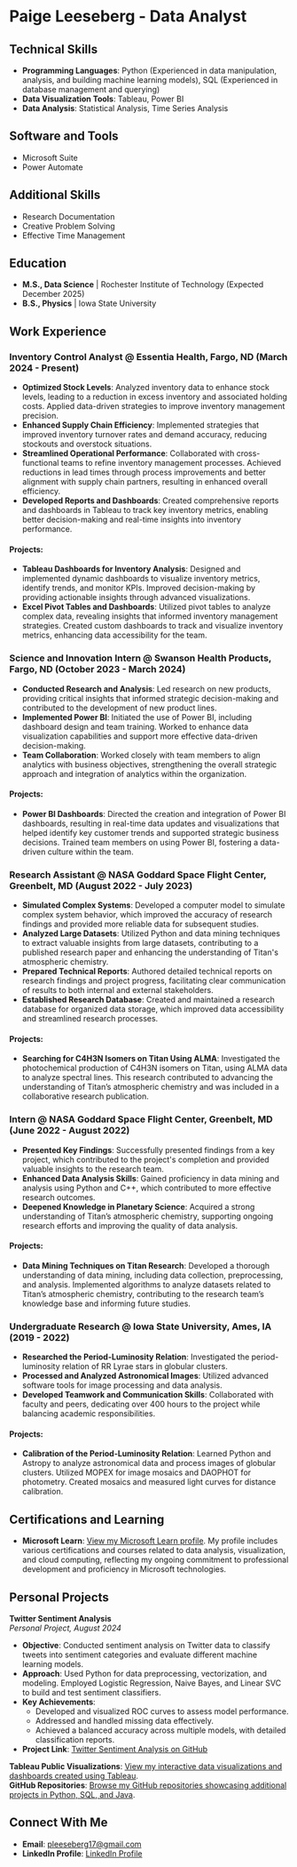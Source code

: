 # Paige Leeseberg - Data Analyst

## Technical Skills
- **Programming Languages**: Python (Experienced in data manipulation, analysis, and building machine learning models), SQL (Experienced in database management and querying)
- **Data Visualization Tools**: Tableau, Power BI
- **Data Analysis**: Statistical Analysis, Time Series Analysis

## Software and Tools
- Microsoft Suite
- Power Automate

## Additional Skills
- Research Documentation
- Creative Problem Solving
- Effective Time Management

## Education
- **M.S., Data Science** | Rochester Institute of Technology (Expected December 2025)
- **B.S., Physics** | Iowa State University

## Work Experience

### Inventory Control Analyst @ Essentia Health, Fargo, ND (March 2024 - Present)
- **Optimized Stock Levels**: Analyzed inventory data to enhance stock levels, leading to a reduction in excess inventory and associated holding costs. Applied data-driven strategies to improve inventory management precision.
- **Enhanced Supply Chain Efficiency**: Implemented strategies that improved inventory turnover rates and demand accuracy, reducing stockouts and overstock situations.
- **Streamlined Operational Performance**: Collaborated with cross-functional teams to refine inventory management processes. Achieved reductions in lead times through process improvements and better alignment with supply chain partners, resulting in enhanced overall efficiency.
- **Developed Reports and Dashboards**: Created comprehensive reports and dashboards in Tableau to track key inventory metrics, enabling better decision-making and real-time insights into inventory performance.

#### Projects:
- **Tableau Dashboards for Inventory Analysis**: Designed and implemented dynamic dashboards to visualize inventory metrics, identify trends, and monitor KPIs. Improved decision-making by providing actionable insights through advanced visualizations.
- **Excel Pivot Tables and Dashboards**: Utilized pivot tables to analyze complex data, revealing insights that informed inventory management strategies. Created custom dashboards to track and visualize inventory metrics, enhancing data accessibility for the team.

### Science and Innovation Intern @ Swanson Health Products, Fargo, ND (October 2023 - March 2024)
- **Conducted Research and Analysis**: Led research on new products, providing critical insights that informed strategic decision-making and contributed to the development of new product lines.
- **Implemented Power BI**: Initiated the use of Power BI, including dashboard design and team training. Worked to enhance data visualization capabilities and support more effective data-driven decision-making.
- **Team Collaboration**: Worked closely with team members to align analytics with business objectives, strengthening the overall strategic approach and integration of analytics within the organization.

#### Projects:
- **Power BI Dashboards**: Directed the creation and integration of Power BI dashboards, resulting in real-time data updates and visualizations that helped identify key customer trends and supported strategic business decisions. Trained team members on using Power BI, fostering a data-driven culture within the team.

### Research Assistant @ NASA Goddard Space Flight Center, Greenbelt, MD (August 2022 - July 2023)
- **Simulated Complex Systems**: Developed a computer model to simulate complex system behavior, which improved the accuracy of research findings and provided more reliable data for subsequent studies.
- **Analyzed Large Datasets**: Utilized Python and data mining techniques to extract valuable insights from large datasets, contributing to a published research paper and enhancing the understanding of Titan's atmospheric chemistry.
- **Prepared Technical Reports**: Authored detailed technical reports on research findings and project progress, facilitating clear communication of results to both internal and external stakeholders.
- **Established Research Database**: Created and maintained a research database for organized data storage, which improved data accessibility and streamlined research processes.

#### Projects:
- **Searching for C4H3N Isomers on Titan Using ALMA**: Investigated the photochemical production of C4H3N isomers on Titan, using ALMA data to analyze spectral lines. This research contributed to advancing the understanding of Titan’s atmospheric chemistry and was included in a collaborative research publication.

### Intern @ NASA Goddard Space Flight Center, Greenbelt, MD (June 2022 - August 2022)
- **Presented Key Findings**: Successfully presented findings from a key project, which contributed to the project's completion and provided valuable insights to the research team.
- **Enhanced Data Analysis Skills**: Gained proficiency in data mining and analysis using Python and C++, which contributed to more effective research outcomes.
- **Deepened Knowledge in Planetary Science**: Acquired a strong understanding of Titan’s atmospheric chemistry, supporting ongoing research efforts and improving the quality of data analysis.

#### Projects:
- **Data Mining Techniques on Titan Research**: Developed a thorough understanding of data mining, including data collection, preprocessing, and analysis. Implemented algorithms to analyze datasets related to Titan’s atmospheric chemistry, contributing to the research team’s knowledge base and informing future studies.

### Undergraduate Research @ Iowa State University, Ames, IA (2019 - 2022)
- **Researched the Period-Luminosity Relation**: Investigated the period-luminosity relation of RR Lyrae stars in globular clusters.
- **Processed and Analyzed Astronomical Images**: Utilized advanced software tools for image processing and data analysis.
- **Developed Teamwork and Communication Skills**: Collaborated with faculty and peers, dedicating over 400 hours to the project while balancing academic responsibilities.

#### Projects:
- **Calibration of the Period-Luminosity Relation**: Learned Python and Astropy to analyze astronomical data and process images of globular clusters. Utilized MOPEX for image mosaics and DAOPHOT for photometry. Created mosaics and measured light curves for distance calibration.

## Certifications and Learning
- **Microsoft Learn**: [View my Microsoft Learn profile](https://learn.microsoft.com/en-us/training/). My profile includes various certifications and courses related to data analysis, visualization, and cloud computing, reflecting my ongoing commitment to professional development and proficiency in Microsoft technologies.

## Personal Projects

**Twitter Sentiment Analysis**  
*Personal Project, August 2024*  
- **Objective**: Conducted sentiment analysis on Twitter data to classify tweets into sentiment categories and evaluate different machine learning models.
- **Approach**: Used Python for data preprocessing, vectorization, and modeling. Employed Logistic Regression, Naive Bayes, and Linear SVC to build and test sentiment classifiers.
- **Key Achievements**:
  - Developed and visualized ROC curves to assess model performance.
  - Addressed and handled missing data effectively.
  - Achieved a balanced accuracy across multiple models, with detailed classification reports.
- **Project Link**: [Twitter Sentiment Analysis on GitHub](https://github.com/pleeseberg/Python-Projects/tree/main/Twitter_Sentiment_Analysis)

**Tableau Public Visualizations**: [View my interactive data visualizations and dashboards created using Tableau](https://public.tableau.com/app/profile/paige.leeseberg/vizzes).  
**GitHub Repositories**: [Browse my GitHub repositories showcasing additional projects in Python, SQL, and Java](https://github.com/pleeseberg).

## Connect With Me
- **Email**: pleeseberg17@gmail.com
- **LinkedIn Profile**: [LinkedIn Profile](https://www.linkedin.com/in/paige-leeseberg-51b926287/)
